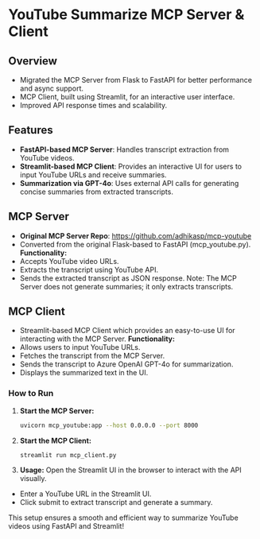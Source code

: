 # YouTube Summarize MCP Server & Client

## Overview
- Migrated the MCP Server from Flask to FastAPI for better performance and async support.
- MCP Client, built using Streamlit, for an interactive user interface.
- Improved API response times and scalability.

## Features
- **FastAPI-based MCP Server**: Handles transcript extraction from YouTube videos.
- **Streamlit-based MCP Client**: Provides an interactive UI for users to input YouTube URLs and receive summaries.
- **Summarization via GPT-4o**: Uses external API calls for generating concise summaries from extracted transcripts.

## MCP Server
- **Original MCP Server Repo**: https://github.com/adhikasp/mcp-youtube
- Converted from the original Flask-based to FastAPI (mcp_youtube.py).
**Functionality:**
- Accepts YouTube video URLs.
- Extracts the transcript using YouTube API.
- Sends the extracted transcript as JSON response.
Note: The MCP Server does not generate summaries; it only extracts transcripts.

## MCP Client
- Streamlit-based MCP Client which provides an easy-to-use UI for interacting with the MCP Server.
**Functionality:**
- Allows users to input YouTube URLs.
- Fetches the transcript from the MCP Server.
- Sends the transcript to Azure OpenAI GPT-4o for summarization.
- Displays the summarized text in the UI.

### How to Run
1. **Start the MCP Server:**
   ```bash
   uvicorn mcp_youtube:app --host 0.0.0.0 --port 8000
   ```
2. **Start the MCP Client:**
   ```bash
   streamlit run mcp_client.py
   ```
3. **Usage:**
Open the Streamlit UI in the browser to interact with the API visually.
- Enter a YouTube URL in the Streamlit UI.
- Click submit to extract transcript and generate a summary.

This setup ensures a smooth and efficient way to summarize YouTube videos using FastAPI and Streamlit!

